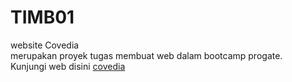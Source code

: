 # TIMB01

website Covedia
<br>
merupakan proyek tugas membuat web dalam bootcamp progate.
<br>Kunjungi web disini
[covedia](https://uluumbch.github.io/TIMB01/)
